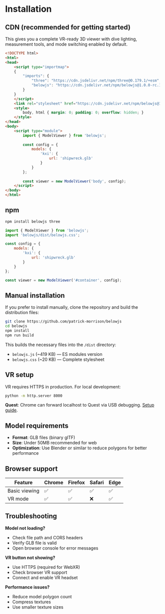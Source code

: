 # Installation

## CDN (recommended for getting started)

This gives you a complete VR-ready 3D viewer with dive lighting, measurement tools, and mode switching enabled by default.

```html
<!DOCTYPE html>
<html>
<head>
    <script type="importmap">
    {
        "imports": {
            "three": "https://cdn.jsdelivr.net/npm/three@0.179.1/+esm",
            "belowjs": "https://cdn.jsdelivr.net/npm/belowjs@1.0.0-rc.1/dist/belowjs.js"
        }
    }
    </script>
    <link rel="stylesheet" href="https://cdn.jsdelivr.net/npm/belowjs@1.0.0-rc.1/dist/belowjs.css">
    <style>
        body, html { margin: 0; padding: 0; overflow: hidden; }
    </style>
</head>
<body>
    <script type="module">
        import { ModelViewer } from 'belowjs';
        
        const config = {
            models: {
                'kxi': {
                    url: 'shipwreck.glb'
                }
            }
        };
        
        const viewer = new ModelViewer('body', config);
    </script>
</body>
</html>
```

## npm

```bash
npm install belowjs three
```

```javascript
import { ModelViewer } from 'belowjs';
import 'belowjs/dist/belowjs.css';

const config = {
    models: {
        'kxi': {
            url: 'shipwreck.glb'
        }
    }
};

const viewer = new ModelViewer('#container', config);
```

## Manual installation

If you prefer to install manually, clone the repository and build the distribution files:

```bash
git clone https://github.com/patrick-morrison/belowjs
cd belowjs
npm install
npm run build
```

This builds the necessary files into the `/dist` directory:
- `belowjs.js` (~419 KB) — ES modules version  
- `belowjs.css` (~20 KB) — Complete stylesheet

## VR setup

VR requires HTTPS in production. For local development:

```bash
python -m http.server 8000
```

**Quest**: Chrome can forward localhost to Quest via USB debugging. [Setup guide](https://developers.meta.com/horizon/documentation/web/browser-remote-debugging/).

## Model requirements

- **Format**: GLB files (binary glTF)
- **Size**: Under 50MB recommended for web
- **Optimization**: Use Blender or similar to reduce polygons for better performance

## Browser support

| Feature | Chrome | Firefox | Safari | Edge |
|---------|--------|---------|--------|------|
| Basic viewing | ✅ | ✅ | ✅ | ✅ |
| VR mode | ✅ | ✅ | ❌ | ✅ |

## Troubleshooting

**Model not loading?**
- Check file path and CORS headers
- Verify GLB file is valid
- Open browser console for error messages

**VR button not showing?**
- Use HTTPS (required for WebXR)
- Check browser VR support
- Connect and enable VR headset

**Performance issues?**
- Reduce model polygon count
- Compress textures
- Use smaller texture sizes

